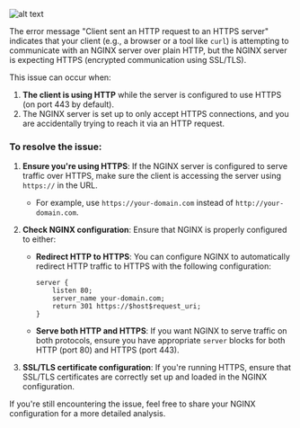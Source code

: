 ![alt text](/Resources/docker-output.png.png)

The error message "Client sent an HTTP request to an HTTPS server" indicates that your client (e.g., a browser or a tool like `curl`) is attempting to communicate with an NGINX server over plain HTTP, but the NGINX server is expecting HTTPS (encrypted communication using SSL/TLS).

This issue can occur when:

1. **The client is using HTTP** while the server is configured to use HTTPS (on port 443 by default).
2. The NGINX server is set up to only accept HTTPS connections, and you are accidentally trying to reach it via an HTTP request.

### To resolve the issue:

1. **Ensure you're using HTTPS**: If the NGINX server is configured to serve traffic over HTTPS, make sure the client is accessing the server using `https://` in the URL.
   - For example, use `https://your-domain.com` instead of `http://your-domain.com`.

2. **Check NGINX configuration**: Ensure that NGINX is properly configured to either:
   - **Redirect HTTP to HTTPS**: You can configure NGINX to automatically redirect HTTP traffic to HTTPS with the following configuration:

     ```nginx
     server {
         listen 80;
         server_name your-domain.com;
         return 301 https://$host$request_uri;
     }
     ```

   - **Serve both HTTP and HTTPS**: If you want NGINX to serve traffic on both protocols, ensure you have appropriate `server` blocks for both HTTP (port 80) and HTTPS (port 443).

3. **SSL/TLS certificate configuration**: If you're running HTTPS, ensure that SSL/TLS certificates are correctly set up and loaded in the NGINX configuration.

If you're still encountering the issue, feel free to share your NGINX configuration for a more detailed analysis.